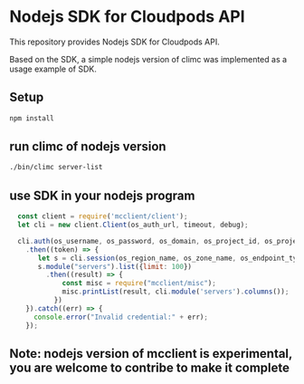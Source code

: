 # Nodejs SDK for Cloudpods API

This repository provides Nodejs SDK for Cloudpods API.

Based on the SDK, a simple nodejs version of climc was implemented as a usage example of SDK.

## Setup

```bash
npm install
```

## run climc of nodejs version

```bash
./bin/climc server-list
```

## use SDK in your nodejs program

```javascript
  const client = require('mcclient/client');
  let cli = new client.Client(os_auth_url, timeout, debug);

  cli.auth(os_username, os_password, os_domain, os_project_id, os_project_name, os_project_domain)
    .then((token) => {
       let s = cli.session(os_region_name, os_zone_name, os_endpoint_type, token, api_version);
       s.module("servers").list({limit: 100})
         .then((result) => {
             const misc = require("mcclient/misc");        
             misc.printList(result, cli.module('servers').columns());
           })
    }).catch((err) => {
      console.error("Invalid credential:" + err);
    });
```

## Note: nodejs version of mcclient is experimental, you are welcome to contribe to make it complete
